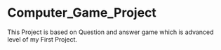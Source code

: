 # Computer_Game_Project
This Project is based on Question and answer game which is advanced level of my First Project.
